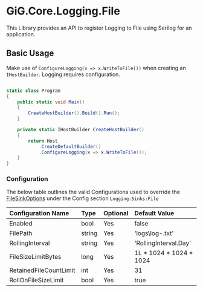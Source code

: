 # GiG.Core.Logging.File

This Library provides an API to register Logging to File using Serilog for an application.

## Basic Usage

Make use of `ConfigureLogging(x => x.WriteToFile())` when creating an `IHostBuilder`. Logging requires configuration.

```csharp

static class Program
{
    public static void Main()
    {
        CreateHostBuilder().Build().Run();
    }

    private static IHostBuilder CreateHostBuilder()
    {
        return Host
            .CreateDefaultBuilder()
            .ConfigureLogging(x => x.WriteToFile());
    }
}

```

### Configuration

The below table outlines the valid Configurations used to override the [FileSinkOptions](../src/GiG.Core.Logging.Sinks.File/Internal/FileSinkOptions.cs) under the Config section `Logging:Sinks:File`

| Configuration Name     | Type   | Optional | Default Value           |
|:-----------------------|:-------|:---------|:------------------------|
| Enabled                | bool   | Yes      | false                   |
| FilePath               | string | Yes      | 'logs\\log-.txt'        |
| RollingInterval        | string | Yes      | 'RollingInterval.Day'   |
| FileSizeLimitBytes     | long   | Yes      | 1L * 1024 * 1024 * 1024 |
| RetainedFileCountLimit | int    | Yes      | 31                      |
| RollOnFileSizeLimit    | bool   | Yes      | true                    |

